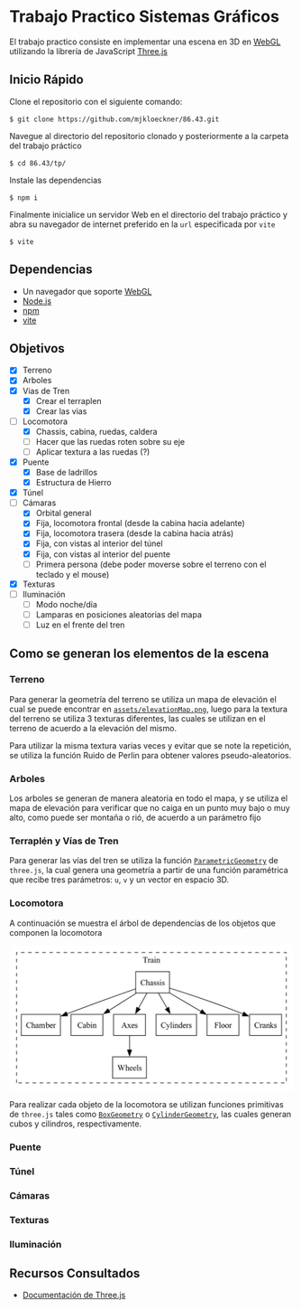 # Trabajo Practico Sistemas Gráficos

El trabajo practico consiste en implementar una escena en 3D en
[WebGL](https://www.khronos.org/webgl/) utilizando la librería de JavaScript
[Three.js](https://threejs.org/)

## Inicio Rápido

Clone el repositorio con el siguiente comando:

```console
$ git clone https://github.com/mjkloeckner/86.43.git
```

Navegue al directorio del repositorio clonado y posteriormente a la carpeta del
trabajo práctico

```console
$ cd 86.43/tp/
```

Instale las dependencias

```console
$ npm i
```

Finalmente inicialice un servidor Web en el directorio del trabajo práctico y
abra su navegador de internet preferido en la `url` especificada por `vite`

```console
$ vite
```

## Dependencias

* Un navegador que soporte [WebGL](https://get.webgl.org/)
* [Node.js](https://nodejs.org/)
* [npm](https://www.npmjs.com/)
* [vite](https://www.npmjs.com/package/vite)

## Objetivos

* [X] Terreno
* [X] Arboles
* [X] Vias de Tren
    - [X] Crear el terraplen
    - [X] Crear las vias
* [ ] Locomotora
    - [X] Chassis, cabina, ruedas, caldera
    - [ ] Hacer que las ruedas roten sobre su eje
    - [ ] Aplicar textura a las ruedas (?)
* [X] Puente
    - [X] Base de ladrillos
    - [X] Estructura de Hierro
* [X] Túnel
* [ ] Cámaras
    - [X] Orbital general
    - [X] Fija, locomotora frontal (desde la cabina hacia adelante)
    - [X] Fija, locomotora trasera (desde la cabina hacia atrás)
    - [X] Fija, con vistas al interior del túnel
    - [X] Fija, con vistas al interior del puente
    - [ ] Primera persona (debe poder moverse sobre el terreno con el teclado y el mouse)
* [X] Texturas
* [ ] Iluminación
    - [ ] Modo noche/día
    - [ ] Lamparas en posiciones aleatorias del mapa
    - [ ] Luz en el frente del tren

## Como se generan los elementos de la escena

### Terreno

Para generar la geometría del terreno se utiliza un mapa de elevación el cual se
puede encontrar en [`assets/elevationMap.png`](./assets/elevationMap.png), luego
para la textura del terreno se utiliza 3 texturas diferentes, las cuales
se utilizan en el terreno de acuerdo a la elevación del mismo.

Para utilizar la misma textura varias veces y evitar que se note la repetición,
se utiliza la función Ruido de Perlin para obtener valores pseudo-aleatorios.

### Arboles

Los arboles se generan de manera aleatoria en todo el mapa, y se utiliza el mapa
de elevación para verificar que no caiga en un punto muy bajo o muy alto, como
puede ser montaña o rió, de acuerdo a un parámetro fijo

### Terraplén y Vías de Tren

Para generar las vías del tren se utiliza la función
[`ParametricGeometry`](https://threejs.org/docs/index.html?q=param#examples/en/geometries/ParametricGeometry)
de `three.js`, la cual genera una geometría a partir de una función paramétrica
que recibe tres parámetros: `u`, `v` y un vector en espacio 3D.

### Locomotora

A continuación se muestra el árbol de dependencias de los objetos que componen
la locomotora

![Objeto tren: árbol de dependencia](./train-tree.png)

Para realizar cada objeto de la locomotora se utilizan funciones primitivas de `three.js` tales como
[`BoxGeometry`](https://threejs.org/docs/index.html?q=box#api/en/geometries/BoxGeometry) o
[`CylinderGeometry`](https://threejs.org/docs/index.html?q=cylin#api/en/geometries/CylinderGeometry),
las cuales generan cubos y cilindros, respectivamente.

### Puente

### Túnel

### Cámaras

### Texturas

### Iluminación

## Recursos Consultados

* [Documentación de Three.js](https://threejs.org/docs/index.html#manual/en/introduction/Creating-a-scene)
